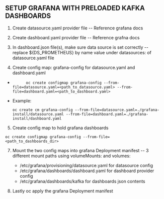 ## SETUP GRAFANA WITH PRELOADED KAFKA DASHBOARDS

1.  Create datasource.yaml provider file -- Reference grafana docs
			
2.  Create dashboard.yaml provider file -- Reference grafna docs
			
3. In dashboard.json file(s), make sure data source is set correctly -- replace ${DS_PROMETHEUS} by name value under datasources: of datasource.yaml file
			
4. Create config map: grafana-config for datasource.yaml and dashboard.yaml 

* ```
        oc create configmap grafana-config --from-file=datasource.yaml=<path_to_datasource.yaml> --from-file=dashboard.yaml=<path_to_dashboard.yaml>
  ```
*  Example:
    ```
	oc create cm grafana-config --from-file=datasource.yaml=./grafana-install/datasource.yaml --from-file=dashboard.yaml=./grafana-install/dashboard.yaml
    ```
			
5. Create config map to hold grafana dashboards
				
```
oc create configmap grafana-config --from-file=<path_to_dashboards_dir>
```
			
7. Mount the two config maps into grafana Deployment manifest -- 3 different mount paths using volumeMounts: and volumes:
    * /etc/grafana/provisioning/datasource.yaml for datasource config
    * /etc/grafana/dashboards/dashboard.yaml for dashboard provider config
    * /etc/grafana/dashboards/kafka for dashboards json contents
			
8. Lastly oc apply the grafana Deployment manifest